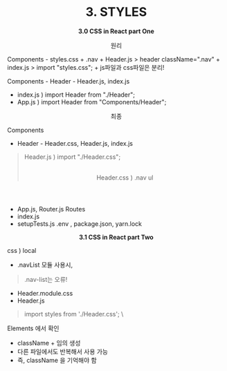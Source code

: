 <h1 align="center">
3. STYLES
</h1> 
<p align="center">
  <strong>3.0 CSS in React part One</strong><br>
</p>

<p align="center">
  원리<br>
</p>
Components - styles.css
+ .nav 
+ Header.js > header className=".nav"
+ index.js > import "styles.css";
+ js파일과 css파일은 분리!

Components - Header - Header.js, index.js
+ index.js ) import Header from "./Header";
+ App.js ) import Header from "Components/Header";

<p align="center">
  최종<br>
</p>

Components 
+ Header - Header.css, Header.js, index.js 
> Header.js ) import "./Header.css"; <header classNmae="nav">  \
> Header.css ) .nav ul
+ App.js, Router.js
Routes
+ index.js
+ setupTests.js
.env , package.json, yarn.lock

<p align="center">
  <strong>3.1 CSS in React part Two</strong><br>
</p>

css ) local
+ .navList 모듈 사용시,
> .nav-list는 오류!
+ Header.module.css
+ Header.js 
> import styles from './Header.css'; \
> <ul className={styles.navList}>
Elements 에서 확인
+ className + 임의 생성
+ 다른 파일에서도 반복해서 사용 가능
+ 즉, className 을 기억해야 함



